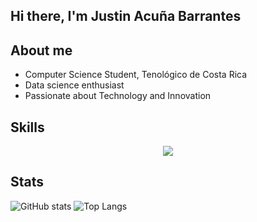 ## Hi there, I'm Justin Acuña Barrantes

## About me
- Computer Science Student, Tenológico de Costa Rica
- Data science enthusiast
- Passionate about Technology and Innovation

## Skills
<p align="center">
  <a href="https://skillicons.dev">
    <img src="https://skillicons.dev/icons?i=git,kubernetes,docker,c,python,cypress,firebase,mongo,linux" />
  </a>
</p>

## Stats

![GitHub stats](https://github-readme-stats.vercel.app/api?username=VonNeumannn&show_icons=true&theme=radical)
![Top Langs](https://github-readme-stats.vercel.app/api/top-langs/?username=VonNeumannn&hide_progress=true)
<!--
**VonNeumannn/VonNeumannn** is a ✨ _special_ ✨ repository because its `README.md` (this file) appears on your GitHub profile.

Here are some ideas to get you started:

- 🔭 I’m currently working on ...
- 🌱 I’m currently learning ...
- 👯 I’m looking to collaborate on ...
- 🤔 I’m looking for help with ...
- 💬 Ask me about ...
- 📫 How to reach me: ...
- 😄 Pronouns: ...
- ⚡ Fun fact: ...
-->
